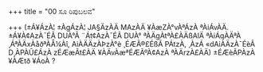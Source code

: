 +++
title = "00 ಸೂ ರಿಪುಬಲವ"

+++
(±Á¥ÁzÀ¦ ±ÀgÁzÀ¦ JA§ÄzÀÄ MAzÀÄ ¥ÀæZÀ°vÀªÁzÀ ªÀiÁvÀÄ. ±Á¥À¢AzÀ¯ÉÃ DUÀ°Ã ¨Át¢AzÀ¯ÉÃ DUÀ° ªÀÄgÀtªÀ£ÀÄßAlÄ ªÀiÁqÀÄªÀ ¸ÁªÀÄxÀåðªÀÅ¼Àî, AiÀÄÄzÀÞzÀ°è ¸ÉÆÃ®£ÉßÃ PÁtzÀ, ¸ÀzÁ «dAiÀÄzÀ¯ÉèÃ D¸ÀPÀÛ£ÁzÀ zÉÆæÃt£ÀÄ ¥ÀÄvÀæªÉÆÃºÀ¢AzÀ  ªÀÄrzÀ£ÀÄ) ±ÉÆèÃPÀzÀ ¥ÀÆtð ¥ÁoÀ ?